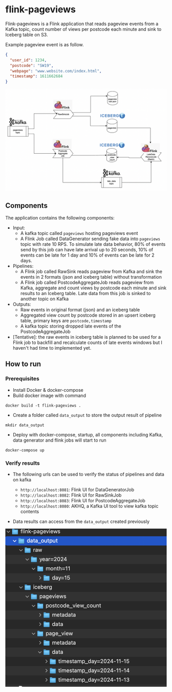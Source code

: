 # flink-pageviews

Flink-pageviews is a Flink application that reads pageview events from a Kafka topic, count number of views per 
postcode each minute and sink to Iceberg table on S3.

Example pageview event is as follow.
```json
{
  "user_id": 1234, 
  "postcode": "SW19", 
  "webpage": "www.website.com/index.html", 
  "timestamp": 1611662684
}
```

![alt text](images/pageview.png "Flink Pageview")


## Components

The application contains the following components:

- Input:
  - A kafka topic called `pageviews` hosting pageviews event
  - A Flink Job called DataGenerator sending fake data into `pageviews` topic with rate 10 RPS. To simulate late 
    data behavior, 80% of events send by this job can have late arrival up to 20 seconds, 10% of events can be late 
    for 1 day and 10% of events can be late for 2 days.
- Pipelines:
  - A Flink job called RawSink reads pageview from Kafka and sink the events in 2 formats (json and iceberg table) 
    without transformation
  - A Flink job called PostcodeAggregateJob reads pageview from Kafka, aggregate and count views by postcode each 
    minute and sink results to an Iceberg table. Late data from this job is sinked to another topic on Kafka
- Outputs:
  - Raw events in original format (json) and an iceberg table
  - Aggregated view count by postcode stored in an upsert iceberg table, primary keys are `postcode,timestamp`
  - A kafka topic storing dropped late events of the PostcodeAggregateJob
- [Tentative]: the raw events in iceberg table is planned to be used for a Flink job to backfill and recalculate 
  counts of late events windows but I haven't had time to implemented yet.

## How to run

### Prerequisites

- Install Docker & docker-compose 
- Build docker image with command
```shell
docker build -t flink-pageviews .
```
- Create a folder called `data_output` to store the output result of pipeline
```shell
mkdir data_output
```
- Deploy with docker-compose, startup, all components including Kafka, data generator and flink jobs will start to run

```shell
docker-compose up
```

### Verify results

- The following urls can be used to verify the status of pipelines and data on kafka
  - `http://localhost:8081`: Flink UI for DataGeneratorJob 
  - `http://localhost:8082`: Flink UI for RawSinkJob 
  - `http://localhost:8083`: Flink UI for PostcodeAggregateJob 
  - `http://localhost:8080`: AKHQ, a Kafka UI tool to view kafka topic contents

- Data results can access from the `data_output` created previously

![alt text](images/results.png "Results")